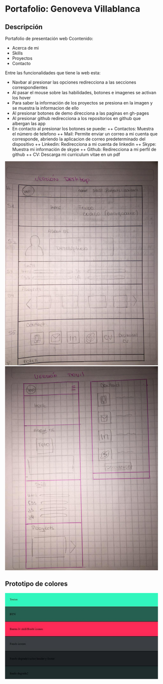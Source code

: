 # Portafolio: Genoveva Villablanca

## Descripción

Portafolio de presentación web
Ccontenido:

+ Acerca de mi
+ Skills
+ Proyectos
+ Contacto

Entre las funcionalidades que tiene la web esta: 

+ Navbar al presionar las opciones redirecciona a las secciones correspondientes
+ Al pasar el mouse sobre las habilidades, botones e imagenes se activan los hover
+ Para saber la información de los proyectos se presiona en la imagen y se muestra la informacion de ello
+ Al presionar botones de demo direcciona a las paginas en gh-pages
+ Al presionar github redirecciona a los repositorios en github que albergan las app
+ En contacto al presionar los botones se puede:
++ Contactos: Muestra el número de telefono
++ Mail: Permite enviar un correo a mi cuenta que corresponde, abriendo la aplicacion de correo predeterminado del dispositivo
++ Linkedin: Redirecciona a mi cuenta de linkedin
++ Skype: Muestra mi información de skype
++ Github: Redirecciona a mi perfil de github
++ CV: Descarga mi curriculum vitae en un pdf


![Prototipo web desktop](assets/img/desktop.jpg)
![Prototipo web movil](assets/img/movil.jpg)

## Prototipo de colores
![Paleta de colores](assets/img/paleta.jpg)

